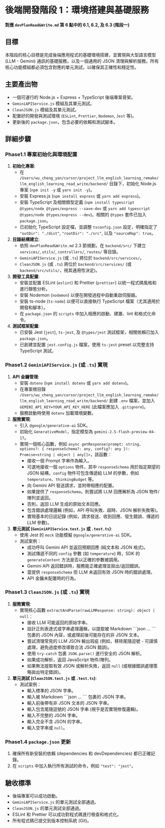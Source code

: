 # 後端開發階段 1：環境搭建與基礎服務

**對應 `devPlanRead&Write.md` 第 6 點中的 6.1, 6.2, 及 6.3 (階段一)**

## 目標

本階段的核心目標是完成後端應用程式的基礎環境搭建，並實現與大型語言模型 (LLM - Gemini) 通訊的基礎服務，以及一個通用的 JSON 清理與解析服務。所有核心功能模組都必須包含對應的單元測試，以確保其正確性和穩定性。

## 主要產出物

*   一個可運行的 Node.js + Express + TypeScript 後端專案骨架。
*   `GeminiAPIService.js` 模組及其單元測試。
*   `CleanJSON.js` 模組及其單元測試。
*   配置好的開發與測試環境 (`ESLint`, `Prettier`, `Nodemon`, `Jest` 等)。
*   更新後的 `package.json`，包含必要的依賴和測試腳本。

## 詳細步驟

### Phase1.1 專案初始化與環境配置
1.  **初始化專案**:
    *   在 `/Users/wu_cheng_yan/cursor/project_llm_english_learning_remake/llm_english_learning_read_write/backend/` 目錄下，初始化 Node.js 專案 (`npm init -y` 或 `yarn init -y`)。
    *   安裝 Express.js (`npm install express` 或 `yarn add express`)。
    *   安裝 TypeScript 及相關類型定義 (`npm install typescript @types/node @types/express --save-dev` 或 `yarn add typescript @types/node @types/express --dev`)。相關的 `@types` 套件已加入 `package.json`。
    *   已初始化 TypeScript 設定檔，並調整 `tsconfig.json` 設定，明確指定了 `"outDir": "./dist"`, `"rootDir": "./src"`, 以及 `"sourceMap": true`。
2.  **目錄結構建立**:
    *   依照 `devPlanRead&Write.md` 2.3 節規劃，在 `backend/src/` 下建立 `services/`, `utils/`, `controllers/`, `routes/` 等目錄。
    *   `GeminiAPIService.js` (或 `.ts`) 將位於 `backend/src/services/`。
    *   `CleanJSON.js` (或 `.ts`) 將位於 `backend/src/services/` (或 `backend/src/utils/`，視其通用性決定)。
3.  **開發工具配置**:
    *   安裝並配置 ESLint (`eslint`) 和 Prettier (`prettier`) 以統一程式碼風格和進行靜態分析。
    *   安裝 Nodemon (`nodemon`) 以便在開發過程中自動重啟伺服器。
    *   安裝 ts-node (`ts-node`) 以便可以直接執行 TypeScript 檔案（尤其適用於開發和腳本）。
    *   在 `package.json` 的 `scripts` 中加入相應的啟動、建置、lint 和格式化命令。
4.  **測試框架配置**:
    *   已安裝 Jest (`jest`), `ts-jest`, 及 `@types/jest` 測試框架，相關依賴已加入 `package.json`。
    *   已創建並配置 `jest.config.js` 檔案，使用 `ts-jest` preset 以完整支持 TypeScript 測試。

### Phase1.2 `GeminiAPIService.js` (或 `.ts`) 實現
1.  **API 金鑰管理**:
    *   安裝 `dotenv` (`npm install dotenv` 或 `yarn add dotenv`)。
    *   在專案根目錄 `/Users/wu_cheng_yan/cursor/project_llm_english_learning_remake/llm_english_learning_read_write/backend/` 創建 `.env` 檔案，並加入 `GEMINI_API_KEY=YOUR_API_KEY_HERE` (此檔案應加入 `.gitignore`)。
    *   服務啟動時使用 `dotenv` 加載環境變數。
2.  **服務實現**:
    *   引入 `@google/generative-ai` SDK。
    *   初始化 `GenerativeModel`，指定模型為 `gemini-2.5-flash-preview-04-17`。
    *   實現一個核心函數，例如 `async getResponse(prompt: string, options?: { responseSchema?: any, config?: any }): Promise<string | object | any[]>`，該函數：
        *   接收一個 Prompt 字串作為輸入。
        *   可選地接收一個 `options` 物件，其中 `responseSchema` 用於指定期望的 JSON 結構，`config` 物件可包含傳遞給 LLM 的參數，例如 `temperature`、`thinkingBudget` 等。
        *   向 Gemini API 發送請求，並附帶相應的配置。
        *   如果提供了 `responseSchema`，則嘗試將 LLM 回應解析為 JSON 物件/陣列並返回。
        *   否則，返回 LLM 生成的原始文本回應。
        *   包含錯誤處理邏輯 (例如，API 呼叫失敗、超時、JSON 解析失敗等)。
        *   實現基本的日誌記錄 (例如，請求發送、收到回應、發生錯誤、傳遞的 LLM 參數)。
3.  **單元測試 (`GeminiAPIService.test.js` 或 `.test.ts`)**:
    *   使用 Jest 的 `mock` 功能模擬 `@google/generative-ai` SDK。
    *   測試案例：
        *   成功呼叫 Gemini API 並返回預期回應 (純文本和 JSON 格式)。
        *   測試傳遞不同的 `config` 參數 (如 `temperature`) 時，SDK 的 `generateContent` 方法是否以正確的參數被調用。
        *   Gemini API 返回錯誤時，服務能正確處理並拋出/返回錯誤。
        *   當提供 `responseSchema` 但 LLM 未返回有效 JSON 時的錯誤處理。
        *   API 金鑰未配置時的行為。

### Phase1.3 `CleanJSON.js` (或 `.ts`) 實現
1.  **服務實現**:
    *   實現核心函數 `extractAndParse(rawLLMResponse: string): object | null`：
        *   接收 LLM 可能返回的原始字串。
        *   設計正則表達式或字串處理邏輯，以提取被 Markdown \`\`\`json ... \`\`\` 包裹的 JSON 內容，或處理前後可能存在的非 JSON 文本。
        *   嘗試清理常見的 LLM JSON 輸出瑕疵 (例如，移除尾隨逗號 - 可謹慎處理，避免過度修改導致合法 JSON 錯誤)。
        *   使用 `try-catch` 包裹 `JSON.parse()` 進行安全的 JSON 解析。
        *   如果成功解析，返回 JavaScript 物件/陣列。
        *   如果無法提取有效 JSON 或解析失敗，返回 `null` (或根據錯誤處理策略拋出特定錯誤)。
2.  **單元測試 (`CleanJSON.test.js` 或 `.test.ts`)**:
    *   測試案例：
        *   輸入標準的 JSON 字串。
        *   輸入被 Markdown \`\`\`json ... \`\`\` 包裹的 JSON 字串。
        *   輸入前後帶有非 JSON 文本的 JSON 字串。
        *   輸入包含尾隨逗號的 JSON 字串 (視乎是否實現修復邏輯)。
        *   輸入不完整的 JSON 字串。
        *   輸入完全不含 JSON 的字串。
        *   輸入空字串或 `null`。

### Phase1.4 `package.json` 更新
1.  確保所有新安裝的依賴 (dependencies 和 devDependencies) 都已正確記錄。
2.  在 `scripts` 中加入執行所有測試的命令，例如 `"test": "jest"`。

## 驗收標準

*   後端專案可以成功啟動。
*   `GeminiAPIService.js` 的單元測試全部通過。
*   `CleanJSON.js` 的單元測試全部通過。
*   ESLint 和 Prettier 可以成功對程式碼進行檢查和格式化。
*   所有程式碼已提交到版本控制系統 (Git)。 